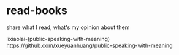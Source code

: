 # read-books
share what I read, what's my opinion about them

lixiaolai-(public-speaking-with-meaning)
https://github.com/xueyuanhuang/public-speaking-with-meaning
